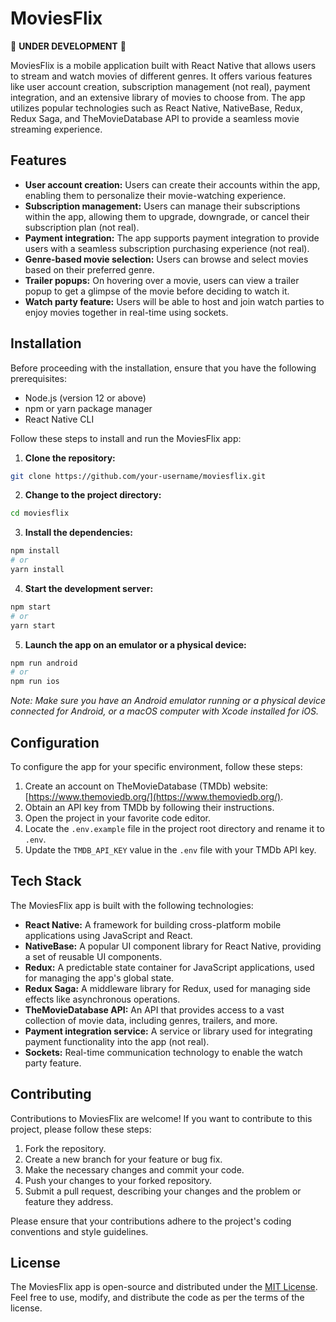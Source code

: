 # MoviesFlix

🚧 **UNDER DEVELOPMENT** 🚧

MoviesFlix is a mobile application built with React Native that allows users to stream and watch movies of different genres. It offers various features like user account creation, subscription management (not real), payment integration, and an extensive library of movies to choose from. The app utilizes popular technologies such as React Native, NativeBase, Redux, Redux Saga, and TheMovieDatabase API to provide a seamless movie streaming experience.


## Features

- **User account creation:** Users can create their accounts within the app, enabling them to personalize their movie-watching experience.
- **Subscription management:** Users can manage their subscriptions within the app, allowing them to upgrade, downgrade, or cancel their subscription plan (not real).
- **Payment integration:** The app supports payment integration to provide users with a seamless subscription purchasing experience (not real).
- **Genre-based movie selection:** Users can browse and select movies based on their preferred genre.
- **Trailer popups:** On hovering over a movie, users can view a trailer popup to get a glimpse of the movie before deciding to watch it.
- **Watch party feature:** Users will be able to host and join watch parties to enjoy movies together in real-time using sockets.

## Installation

Before proceeding with the installation, ensure that you have the following prerequisites:

- Node.js (version 12 or above)
- npm or yarn package manager
- React Native CLI

Follow these steps to install and run the MoviesFlix app:

1. **Clone the repository:**
```bash
git clone https://github.com/your-username/moviesflix.git
```

2. **Change to the project directory:**
```bash
cd moviesflix
```

3. **Install the dependencies:**
```bash
npm install
# or
yarn install
```

4. **Start the development server:**
```bash
npm start
# or
yarn start
```

5. **Launch the app on an emulator or a physical device:**
```bash
npm run android
# or
npm run ios
```
*Note: Make sure you have an Android emulator running or a physical device connected for Android, or a macOS computer with Xcode installed for iOS.*

## Configuration

To configure the app for your specific environment, follow these steps:

1. Create an account on TheMovieDatabase (TMDb) website: [https://www.themoviedb.org/](https://www.themoviedb.org/).
2. Obtain an API key from TMDb by following their instructions.
3. Open the project in your favorite code editor.
4. Locate the `.env.example` file in the project root directory and rename it to `.env`.
5. Update the `TMDB_API_KEY` value in the `.env` file with your TMDb API key.

## Tech Stack

The MoviesFlix app is built with the following technologies:

- **React Native:** A framework for building cross-platform mobile applications using JavaScript and React.
- **NativeBase:** A popular UI component library for React Native, providing a set of reusable UI components.
- **Redux:** A predictable state container for JavaScript applications, used for managing the app's global state.
- **Redux Saga:** A middleware library for Redux, used for managing side effects like asynchronous operations.
- **TheMovieDatabase API:** An API that provides access to a vast collection of movie data, including genres, trailers, and more.
- **Payment integration service:** A service or library used for integrating payment functionality into the app (not real).
- **Sockets:** Real-time communication technology to enable the watch party feature.

## Contributing

Contributions to MoviesFlix are welcome! If you want to contribute to this project, please follow these steps:

1. Fork the repository.
2. Create a new branch for your feature or bug fix.
3. Make the necessary changes and commit your code.
4. Push your changes to your forked repository.
5. Submit a pull request, describing your changes and the problem or feature they address.

Please ensure that your contributions adhere to the project's coding conventions and style guidelines.

## License

The MoviesFlix app is open-source and distributed under the [MIT License](LICENSE). Feel free to use, modify, and distribute the code as per the terms of the license.
